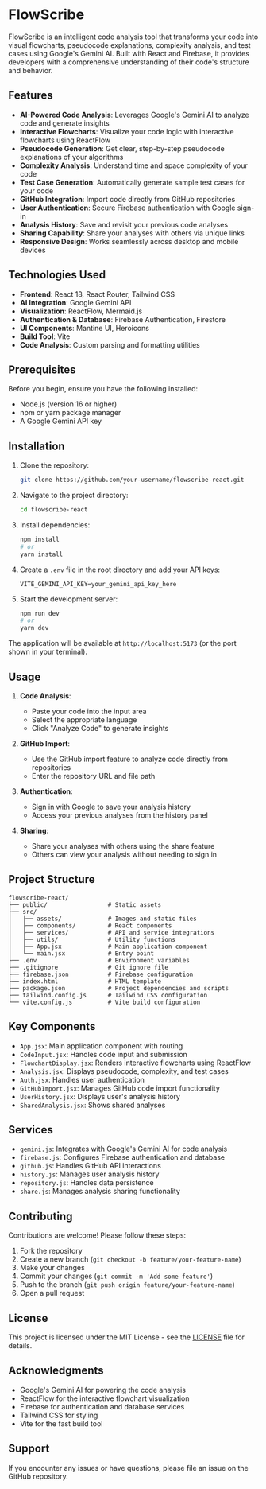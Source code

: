 # FlowScribe

FlowScribe is an intelligent code analysis tool that transforms your code into visual flowcharts, pseudocode explanations, complexity analysis, and test cases using Google's Gemini AI. Built with React and Firebase, it provides developers with a comprehensive understanding of their code's structure and behavior.

## Features

- **AI-Powered Code Analysis**: Leverages Google's Gemini AI to analyze code and generate insights
- **Interactive Flowcharts**: Visualize your code logic with interactive flowcharts using ReactFlow
- **Pseudocode Generation**: Get clear, step-by-step pseudocode explanations of your algorithms
- **Complexity Analysis**: Understand time and space complexity of your code
- **Test Case Generation**: Automatically generate sample test cases for your code
- **GitHub Integration**: Import code directly from GitHub repositories
- **User Authentication**: Secure Firebase authentication with Google sign-in
- **Analysis History**: Save and revisit your previous code analyses
- **Sharing Capability**: Share your analyses with others via unique links
- **Responsive Design**: Works seamlessly across desktop and mobile devices

## Technologies Used

- **Frontend**: React 18, React Router, Tailwind CSS
- **AI Integration**: Google Gemini API
- **Visualization**: ReactFlow, Mermaid.js
- **Authentication & Database**: Firebase Authentication, Firestore
- **UI Components**: Mantine UI, Heroicons
- **Build Tool**: Vite
- **Code Analysis**: Custom parsing and formatting utilities

## Prerequisites

Before you begin, ensure you have the following installed:
- Node.js (version 16 or higher)
- npm or yarn package manager
- A Google Gemini API key

## Installation

1. Clone the repository:
   ```bash
   git clone https://github.com/your-username/flowscribe-react.git
   ```

2. Navigate to the project directory:
   ```bash
   cd flowscribe-react
   ```

3. Install dependencies:
   ```bash
   npm install
   # or
   yarn install
   ```

4. Create a `.env` file in the root directory and add your API keys:
   ```env
   VITE_GEMINI_API_KEY=your_gemini_api_key_here
   ```

5. Start the development server:
   ```bash
   npm run dev
   # or
   yarn dev
   ```

The application will be available at `http://localhost:5173` (or the port shown in your terminal).

## Usage

1. **Code Analysis**:
   - Paste your code into the input area
   - Select the appropriate language
   - Click "Analyze Code" to generate insights

2. **GitHub Import**:
   - Use the GitHub import feature to analyze code directly from repositories
   - Enter the repository URL and file path

3. **Authentication**:
   - Sign in with Google to save your analysis history
   - Access your previous analyses from the history panel

4. **Sharing**:
   - Share your analyses with others using the share feature
   - Others can view your analysis without needing to sign in

## Project Structure

```
flowscribe-react/
├── public/                 # Static assets
├── src/
│   ├── assets/             # Images and static files
│   ├── components/         # React components
│   ├── services/           # API and service integrations
│   ├── utils/              # Utility functions
│   ├── App.jsx             # Main application component
│   └── main.jsx            # Entry point
├── .env                    # Environment variables
├── .gitignore              # Git ignore file
├── firebase.json           # Firebase configuration
├── index.html              # HTML template
├── package.json            # Project dependencies and scripts
├── tailwind.config.js      # Tailwind CSS configuration
└── vite.config.js          # Vite build configuration
```

## Key Components

- `App.jsx`: Main application component with routing
- `CodeInput.jsx`: Handles code input and submission
- `FlowchartDisplay.jsx`: Renders interactive flowcharts using ReactFlow
- `Analysis.jsx`: Displays pseudocode, complexity, and test cases
- `Auth.jsx`: Handles user authentication
- `GitHubImport.jsx`: Manages GitHub code import functionality
- `UserHistory.jsx`: Displays user's analysis history
- `SharedAnalysis.jsx`: Shows shared analyses

## Services

- `gemini.js`: Integrates with Google's Gemini AI for code analysis
- `firebase.js`: Configures Firebase authentication and database
- `github.js`: Handles GitHub API interactions
- `history.js`: Manages user analysis history
- `repository.js`: Handles data persistence
- `share.js`: Manages analysis sharing functionality

## Contributing

Contributions are welcome! Please follow these steps:

1. Fork the repository
2. Create a new branch (`git checkout -b feature/your-feature-name`)
3. Make your changes
4. Commit your changes (`git commit -m 'Add some feature'`)
5. Push to the branch (`git push origin feature/your-feature-name`)
6. Open a pull request

## License

This project is licensed under the MIT License - see the [LICENSE](LICENSE) file for details.

## Acknowledgments

- Google's Gemini AI for powering the code analysis
- ReactFlow for the interactive flowchart visualization
- Firebase for authentication and database services
- Tailwind CSS for styling
- Vite for the fast build tool

## Support

If you encounter any issues or have questions, please file an issue on the GitHub repository.
